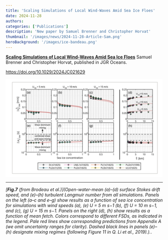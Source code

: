 ```yaml
---
title: 'Scaling Simulations of Local Wind-Waves Amid Sea Ice Floes'
date: 2024-11-28
authors:
categories: ['Publications']
description: 'New paper by Samuel Brenner and Christopher Horvat'
thumbnail: '/images/news/2024-11-28-Article-Sam.png'
heroBackground: '/images/ice-bandeau.png'
---
```


[**Scaling Simulations of Local Wind-Waves Amid Sea Ice Floes**](https://doi.org/10.1029/2024JC021629) Samuel Brenner and Christopher Horvat, published in JGR Oceans.  


https://doi.org/10.1029/2024JC021629 

![[Brenner2024](https://doi.org/10.1029/2024JC021629)](/images/news/2024-11-28-Article-Sam.png)


---
_[**Fig.7** (from Brodeau et al.)](Open-water-mean (a)–(d) surface Stokes drift speed, and (e)–(h) turbulent Langmuir number from all simulations. Panels on the left (a–c and e–g) show results as a function of sea ice concentration for simulations with wind speeds (a), (e)  U = 5 m s−1 (b), (f) U = 10 m s−1, and (c), (g) U = 15 m s−1. Panels on the right (d), (h) show results as a function of mean fetch. Colors correspond to different FSDs, as indicated in the legend. Pale red lines show corresponding predictions from Appendix A (we omit uncertainty ranges for clarity). Dashed black lines in panels (e)–(h) designate mixing regimes (following Figure 11 in Q. Li et al., 2019).)._. 


